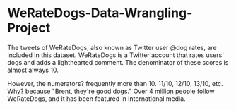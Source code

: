 # WeRateDogs-Data-Wrangling-Project
The tweets of WeRateDogs, also known as Twitter user @dog rates, are included in this dataset. WeRateDogs is a Twitter account that rates users' dogs and adds a lighthearted comment. The denominator of these scores is almost always 10. 

However, the numerators? frequently more than 10. 11/10, 12/10, 13/10, etc. Why? because "Brent, they're good dogs." Over 4 million people follow WeRateDogs, and it has been featured in international media.
